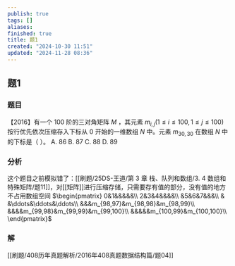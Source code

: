 ```yaml
---
publish: true
tags: []
aliases: 
finished: true
title: 题1
created: "2024-10-30 11:51"
updated: "2024-11-28 08:36"
---
```

## 题1
### 题目
【2016】有一个 100 阶的三对角矩阵 $M$ ，其元素 $m_{i,j} (1\le i\le 100, 1\le j\le 100)$ 按行优先依次压缩存入下标从 0 开始的一维数组 $N$ 中。元素 $m_{30, 30}$ 在数组 $N$ 中的下标是（ ）。
A. 86
B. 87
C. 88
D. 89
### 分析
这个题目之前模拟错了：[[刷题/25DS-王道/第 3 章 栈、队列和数组/3. 4 数组和特殊矩阵/题11]]，对[[矩阵]]进行压缩存储，只需要存有值的部分，没有值的地方不占用数组空间
$\begin{pmatrix} 0&1&&&&&\\ 2&3&4&&&&\\ &5&6&7&&&\\ & &\ddots&\ddots&\ddots\\ &&&m_{98,97}&m_{98,98}&m_{98,99}\\ &&&&m_{99,98}&m_{99,99}&m_{99,100}\\ &&&&&m_{100,99}&m_{100,100}\\ \end{pmatrix}$
### 解
[[刷题/408历年真题解析/2016年408真题数据结构篇/题04]]
